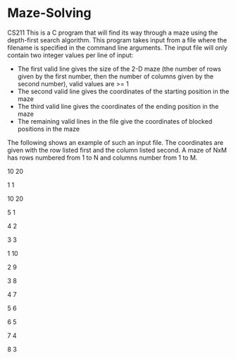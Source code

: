 # Maze-Solving
CS211
This is a C program that will find its way through a maze using the depth-first search algorithm. This program takes input from a file where the filename is specified in the command line arguments. The input file will only contain two integer values per line of input:
* The first valid line gives the size of the 2-D maze (the number of rows given by the first
number, then the number of columns given by the second number), valid values are >= 1
* The second valid line gives the coordinates of the starting position in the maze
* The third valid line gives the coordinates of the ending position in the maze
* The remaining valid lines in the file give the coordinates of blocked positions in the maze 

The following shows an example of such an input file. The coordinates are given with the row
listed first and the column listed second. A maze of NxM has rows numbered from 1 to N and
columns number from 1 to M.

10 20

1 1

10 20

5 1

4 2

3 3

1 10

2 9

3 8

4 7

5 6

6 5

7 4

8 3


